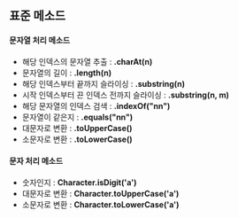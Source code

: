 ## 표준 메소드 ##
#### 문자열 처리 메소드 ####
- 해당 인덱스의 문자열 추출 : **.charAt(n)**
- 문자열의 길이 : **.length(n)**
- 해당 인덱스부터 끝까지 슬라이싱 : **.substring(n)**
- 시작 인덱스부터 끈 인덱스 전까지 슬라이싱 : **.substring(n, m)**
- 해당 문자열의 인덱스 검색 : **.indexOf("nn")**
- 문자열이 같은지 : **.equals("nn")**
- 대문자로 변환 : **.toUpperCase()**
- 소문자로 변환 : **.toLowerCase()**

#### 문자 처리 메소드 ####
- 숫자인지 : **Character.isDigit('a')**
- 대문자로 변환 : **Character.toUpperCase('a')**
- 소문자로 변환 : **Character.toLowerCase('a')**
